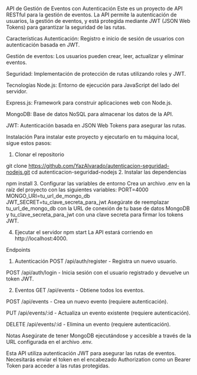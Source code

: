 API de Gestión de Eventos con Autenticación
Este es un proyecto de API RESTful para la gestión de eventos. La API permite la autenticación de usuarios, la gestión de eventos, y está protegida mediante JWT (JSON Web Tokens) para garantizar la seguridad de las rutas.

Características
Autenticación: Registro e inicio de sesión de usuarios con autenticación basada en JWT.

Gestión de eventos: Los usuarios pueden crear, leer, actualizar y eliminar eventos.

Seguridad: Implementación de protección de rutas utilizando roles y JWT.

Tecnologías
Node.js: Entorno de ejecución para JavaScript del lado del servidor.

Express.js: Framework para construir aplicaciones web con Node.js.

MongoDB: Base de datos NoSQL para almacenar los datos de la API.

JWT: Autenticación basada en JSON Web Tokens para asegurar las rutas.

Instalación
Para instalar este proyecto y ejecutarlo en tu máquina local, sigue estos pasos:

1. Clonar el repositorio

git clone https://github.com/YazAlvarado/autenticacion-seguridad-nodejs.git
cd autenticacion-seguridad-nodejs 2. Instalar las dependencias

npm install 3. Configurar las variables de entorno
Crea un archivo .env en la raíz del proyecto con las siguientes variables:
PORT=4000
MONGO_URI=tu_url_de_mongo_db
JWT_SECRET=tu_clave_secreta_para_jwt
Asegúrate de reemplazar tu_url_de_mongo_db con la URL de conexión de tu base de datos MongoDB y tu_clave_secreta_para_jwt con una clave secreta para firmar los tokens JWT.

4. Ejecutar el servidor
   npm start
   La API estará corriendo en http://localhost:4000.

Endpoints

1. Autenticación
   POST /api/auth/register - Registra un nuevo usuario.

POST /api/auth/login - Inicia sesión con el usuario registrado y devuelve un token JWT.

2. Eventos
   GET /api/events - Obtiene todos los eventos.

POST /api/events - Crea un nuevo evento (requiere autenticación).

PUT /api/events/:id - Actualiza un evento existente (requiere autenticación).

DELETE /api/events/:id - Elimina un evento (requiere autenticación).

Notas
Asegúrate de tener MongoDB ejecutándose y accesible a través de la URL configurada en el archivo .env.

Esta API utiliza autenticación JWT para asegurar las rutas de eventos. Necesitarás enviar el token en el encabezado Authorization como un Bearer Token para acceder a las rutas protegidas.
